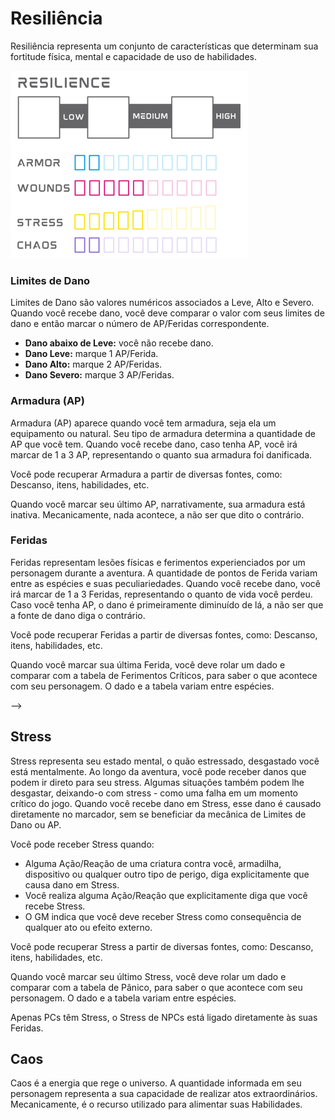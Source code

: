# Resiliência

Resiliência representa um conjunto de características que determinam sua fortitude física, mental e capacidade de uso de habilidades.

![](../../../0_assets/manuscript/images/resilience.png)

### Limites de Dano

Limites de Dano são valores numéricos associados a Leve, Alto e Severo. Quando você recebe dano, você deve comparar o valor com seus limites de dano e então marcar o número de AP/Feridas correspondente.

- **Dano abaixo de Leve:** você não recebe dano.
- **Dano Leve:** marque 1 AP/Ferida.
- **Dano Alto:** marque 2 AP/Feridas.
- **Dano Severo:** marque 3 AP/Feridas.


### Armadura (AP)

Armadura (AP) aparece quando você tem armadura, seja ela um equipamento ou natural. Seu tipo de armadura determina a quantidade de AP que você tem. Quando você recebe dano, caso tenha AP, você irá marcar de 1 a 3 AP, representando o quanto sua armadura foi danificada.

Você pode recuperar Armadura a partir de diversas fontes, como: Descanso, itens, habilidades, etc.

Quando você marcar seu último AP, narrativamente, sua armadura está inativa. Mecanicamente, nada acontece, a não ser que dito o contrário.

### Feridas

Feridas representam lesões físicas e ferimentos experienciados por um personagem durante a aventura. A quantidade de pontos de Ferida variam entre as espécies e suas peculiariedades. Quando você recebe dano, você irá marcar de 1 a 3 Feridas, representando o quanto de vida você perdeu. Caso você tenha AP, o dano é primeiramente diminuído de lá, a não ser que a fonte de dano diga o contrário.

Você pode recuperar Feridas a partir de diversas fontes, como: Descanso, itens, habilidades, etc.

Quando você marcar sua última Ferida, você deve rolar um dado e comparar com a tabela de Ferimentos Críticos, para saber o que acontece com seu personagem. O dado e a tabela variam entre espécies.

<!-- ### Marcando AP e Ferida

Quando o GM lhe diz para receber dano, compare o valor do dano com os limites e marque a quantidade de AP ou Ferida de acordo com o nível de dano:


Se você marcar seu último AP, narrativamente sua armadura fica danificada, mecanicamente você fica sem AP até recuperá-lo de alguma forma. AP pode ser recuperado de forma automática ao longo do tempo, ou através de consertos, habilidades, recursos, etc. A maneira que isto acontece depende de sua espécie e armadura.

Se você marcar sua última Ferida, você sofre um ferimento crítico - veja mais em [Ferimento Crítico](../combat/damage.md#ferimentos-críticos).

<!-- imediatamente deve fazer uma ação de [Morte](./death.md#morte). -->

<!-- Durante descansos ou através do uso de algum item, habilidade ou recurso, você poderá recuperar AP ou Ferida, assim apagando a marca da sua ficha. --> -->

## Stress

Stress representa seu estado mental, o quão estressado, desgastado você está mentalmente. Ao longo da aventura, você pode receber danos que podem ir direto para seu stress. Algumas situações também podem lhe desgastar, deixando-o com stress - como uma falha em um momento crítico do jogo. Quando você recebe dano em Stress, esse dano é causado diretamente no marcador, sem se beneficiar da mecânica de Limites de Dano ou AP.

Você pode receber Stress quando:  

- Alguma Ação/Reação de uma criatura contra você, armadilha, dispositivo ou qualquer outro tipo de perigo, diga explicitamente que causa dano em Stress.
- Você realiza alguma Ação/Reação que explicitamente diga que você recebe Stress.
- O GM indica que você deve receber Stress como consequência de qualquer ato ou efeito externo.

Você pode recuperar Stress a partir de diversas fontes, como: Descanso, itens, habilidades, etc.

Quando você marcar seu último Stress, você deve rolar um dado e comparar com a tabela de Pânico, para saber o que acontece com seu personagem. O dado e a tabela variam entre espécies.
<!-- - Você role Falha Crítica em algum check. -->

<!-- Se você marcar seu último Stress, você sofre um ataque de pânico - veja mais em [Pânico](../combat/damage.md#pânico). -->

<!-- imediatamente entra em [Pânico](./death.md#pânico) e deve criar um [Trauma](./death.md#trauma). -->

<!-- Assim como AP e Ferida, você pode recuperar Stress durante descansos ou com o uso de algum item, habilidade ou recurso. -->

Apenas PCs têm Stress, o Stress de NPCs está ligado diretamente às suas Feridas.

<!-- Resultados de check como Sucesso Crítico também recuperam Stress. -->

## Caos

Caos é a energia que rege o universo. A quantidade informada em seu personagem representa a sua capacidade de realizar atos extraordinários. Mecanicamente, é o recurso utilizado para alimentar suas Habilidades. 

<!-- ## Saga -->


